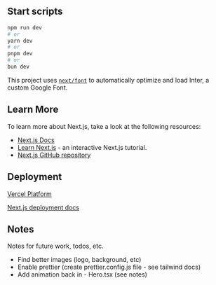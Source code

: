## Start scripts


```bash
npm run dev
# or
yarn dev
# or
pnpm dev
# or
bun dev
```


This project uses [`next/font`](https://nextjs.org/docs/basic-features/font-optimization) to automatically optimize and load Inter, a custom Google Font.

## Learn More

To learn more about Next.js, take a look at the following resources:

- [Next.js Docs](https://nextjs.org/docs) 
- [Learn Next.js](https://nextjs.org/learn) - an interactive Next.js tutorial.
- [Next.js GitHub repository](https://github.com/vercel/next.js/) 

## Deployment

[Vercel Platform](https://vercel.com/new?utm_medium=default-template&filter=next.js&utm_source=create-next-app&utm_campaign=create-next-app-readme)

[Next.js deployment docs](https://nextjs.org/docs/deployment)

## Notes

Notes for future work, todos, etc. 

- Find better images (logo, background, etc)
- Enable prettier (create prettier.config.js file - see tailwind docs)
- Add animation back in - Hero.tsx (see notes)